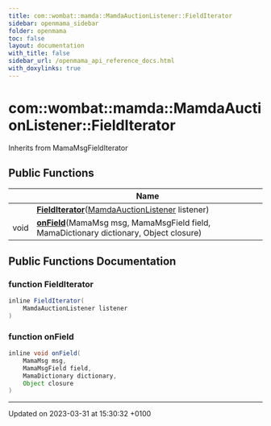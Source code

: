 ```yaml
---
title: com::wombat::mamda::MamdaAuctionListener::FieldIterator
sidebar: openmama_sidebar
folder: openmama
toc: false
layout: documentation
with_title: false
sidebar_url: /openmama_api_reference_docs.html
with_doxylinks: true
---
```


# com::wombat::mamda::MamdaAuctionListener::FieldIterator





Inherits from MamaMsgFieldIterator

## Public Functions

|                | Name           |
| -------------- | -------------- |
| | **[FieldIterator](classcom_1_1wombat_1_1mamda_1_1MamdaAuctionListener_1_1FieldIterator.html#function-fielditerator)**([MamdaAuctionListener](classcom_1_1wombat_1_1mamda_1_1MamdaAuctionListener.html) listener) |
| void | **[onField](classcom_1_1wombat_1_1mamda_1_1MamdaAuctionListener_1_1FieldIterator.html#function-onfield)**(MamaMsg msg, MamaMsgField field, MamaDictionary dictionary, Object closure) |

## Public Functions Documentation

### function FieldIterator

```java
inline FieldIterator(
    MamdaAuctionListener listener
)
```


### function onField

```java
inline void onField(
    MamaMsg msg,
    MamaMsgField field,
    MamaDictionary dictionary,
    Object closure
)
```


-------------------------------

Updated on 2023-03-31 at 15:30:32 +0100